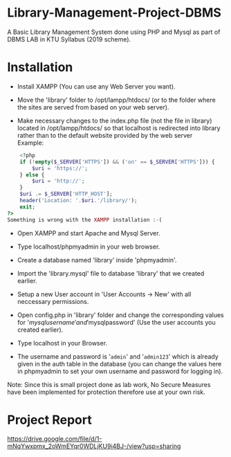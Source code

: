 # Library-Management-Project-DBMS
A Basic Library Management System done using PHP and Mysql as part of DBMS LAB in KTU Syllabus (2019 scheme).



# Installation

* Install XAMPP (You can use any Web Server you want).


* Move the 'library' folder to /opt/lampp/htdocs/ (or to the folder where the sites are served from based on your web server).



* Make necessary changes to the index.php file (not the file in library) located in /opt/lampp/htdocs/ so that localhost is redirected into library rather than to the default website provided by the web server <br> Example: 

```php
	<?php
	if (!empty($_SERVER['HTTPS']) && ('on' == $_SERVER['HTTPS'])) {
		$uri = 'https://';
	} else {
		$uri = 'http://';
	}
	$uri .= $_SERVER['HTTP_HOST'];
	header('Location: '.$uri.'/library/');
	exit;
?>
Something is wrong with the XAMPP installation :-(
```

* Open XAMPP and start Apache and Mysql Server.

* Type localhost/phpmyadmin in your web browser.

* Create a database named 'library' inside 'phpmyadmin'.

* Import the 'library.mysql' file to database 'library' that we created earlier.

* Setup a new User account in 'User Accounts -> New' with all neccessary permissions.

* Open config.php in 'library' folder and change the corresponding values for '$mysqlusername' and '$mysqlpassword' (Use the user accounts you created earlier).




* Type localhost in your Browser.

* The username and password is '`admin`' and '`admin123`' which is already given in the auth table in the database (you can change the values here in phpmyadmin to set your own username and password for logging in).


Note: Since this is small project done as lab work, No Secure Measures have been implemented for protection therefore use at your own risk.


# Project Report
https://drive.google.com/file/d/1-mNqYwxpmx_2oWmEYqr0WDLjKU9i4BJ-/view?usp=sharing

